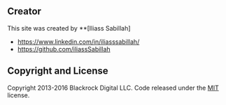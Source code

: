 
## Creator

This site was created by **[Iliass Sabillah]

* https://www.linkedin.com/in/iliasssabillah/
* https://github.com/iliassSabillah


## Copyright and License

Copyright 2013-2016 Blackrock Digital LLC. Code released under the [MIT](https://github.com/iliassSabillah/iliassSabillah.github.io/blob/master/LICENSE) license.

